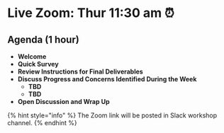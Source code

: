 # Live Zoom: Thur 11:30 am ⏰

## Agenda \(1 hour\)

* **Welcome**
* **Quick Survey**
* **Review Instructions for Final Deliverables**
* **Discuss Progress and Concerns Identified During the Week**
  * **TBD**
  * **TBD**
* **Open Discussion and Wrap Up**

{% hint style="info" %}
The Zoom link will be posted in Slack workshop channel.
{% endhint %}


